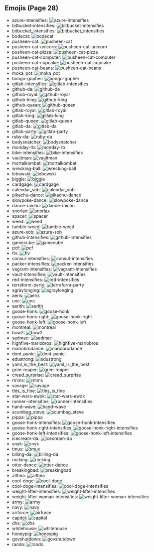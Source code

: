 
## Emojis (Page 28)

* azure-intensifies: ![azure-intensifies](output/azure-intensifies.gif)
* bitbucket-intensifies: ![bitbucket-intensifies](output/bitbucket-intensifies.gif)
* bitbucket_intensifies: ![bitbucket_intensifies](output/bitbucket_intensifies)
* bodecat: ![bodecat](output/bodecat.png)
* pusheen-cat: ![pusheen-cat](output/pusheen-cat.png)
* pusheen-cat-unicorn: ![pusheen-cat-unicorn](output/pusheen-cat-unicorn.gif)
* pusheen-cat-pizza: ![pusheen-cat-pizza](output/pusheen-cat-pizza.gif)
* pusheen-cat-computer: ![pusheen-cat-computer](output/pusheen-cat-computer.gif)
* pusheen-cat-cupcake: ![pusheen-cat-cupcake](output/pusheen-cat-cupcake.gif)
* pusheen-cat-beans: ![pusheen-cat-beans](output/pusheen-cat-beans.gif)
* moka_pot: ![moka_pot](output/moka_pot.png)
* bongo-gopher: ![bongo-gopher](output/bongo-gopher.gif)
* gitlab-intensifies: ![gitlab-intensifies](output/gitlab-intensifies.gif)
* github-da: ![github-da](output/github-da.png)
* github-royal: ![github-royal](output/github-royal.png)
* github-king: ![github-king](output/github-king)
* github-queen: ![github-queen](output/github-queen)
* gitlab-royal: ![gitlab-royal](output/gitlab-royal.png)
* gitlab-king: ![gitlab-king](output/gitlab-king)
* gitlab-queen: ![gitlab-queen](output/gitlab-queen)
* gitlab-da: ![gitlab-da](output/gitlab-da.png)
* gitlab-party: ![gitlab-party](output/gitlab-party.gif)
* ruby-da: ![ruby-da](output/ruby-da.png)
* bodysnatcher: ![bodysnatcher](output/bodysnatcher.jpg)
* monday-rb: ![monday-rb](output/monday-rb.png)
* bike-intensifies: ![bike-intensifies](output/bike-intensifies.gif)
* vaultman: ![vaultman](output/vaultman.png)
* mortalkombat: ![mortalkombat](output/mortalkombat.png)
* wrecking-ball: ![wrecking-ball](output/wrecking-ball.gif)
* lebowski: ![lebowski](output/lebowski.png)
* biggie: ![biggie](output/biggie.jpg)
* cardgage: ![cardgage](output/cardgage.jpg)
* calendar_sob: ![calendar_sob](output/calendar_sob.png)
* pikachu-dance: ![pikachu-dance](output/pikachu-dance.gif)
* slowpoke-dance: ![slowpoke-dance](output/slowpoke-dance.gif)
* dance-raichu: ![dance-raichu](output/dance-raichu.gif)
* snorlax: ![snorlax](output/snorlax.gif)
* spacer: ![spacer](output/spacer.png)
* weed: ![weed](output/weed.png)
* tumble-weed: ![tumble-weed](output/tumble-weed.gif)
* azure-sob: ![azure-sob](output/azure-sob.png)
* github-intensifies: ![github-intensifies](output/github-intensifies.gif)
* gamecube: ![gamecube](output/gamecube.png)
* pcf: ![pcf](output/pcf.png)
* flv: ![flv](output/flv.png)
* consul-intensifies: ![consul-intensifies](output/consul-intensifies.gif)
* packer-intensifies: ![packer-intensifies](output/packer-intensifies.gif)
* vagrant-intensifies: ![vagrant-intensifies](output/vagrant-intensifies.gif)
* vault-intensifies: ![vault-intensifies](output/vault-intensifies.gif)
* red-intensifies: ![red-intensifies](output/red-intensifies.gif)
* terraform-party: ![terraform-party](output/terraform-party.gif)
* agraylonging: ![agraylonging](output/agraylonging.png)
* aeris: ![aeris](output/aeris.png)
* unc: ![unc](output/unc.jpg)
* aerith: ![aerith](output/aerith)
* goose-honk: ![goose-honk](output/goose-honk.png)
* goose-honk-right: ![goose-honk-right](output/goose-honk-right.png)
* goose-honk-left: ![goose-honk-left](output/goose-honk-left)
* montreal: ![montreal](output/montreal.jpg)
* bow2: ![bow2](output/bow2.gif)
* sadmac: ![sadmac](output/sadmac.jpg)
* highfive-mariobros: ![highfive-mariobros](output/highfive-mariobros.png)
* mariobrodance: ![mariobrodance](output/mariobrodance.gif)
* dont-panic: ![dont-panic](output/dont-panic.png)
* edustrong: ![edustrong](output/edustrong.png)
* yaml_is_the_best: ![yaml_is_the_best](output/yaml_is_the_best.png)
* grim-reaper: ![grim-reaper](output/grim-reaper.png)
* creed_surprise: ![creed_surprise](output/creed_surprise.jpg)
* rmms: ![rmms](output/rmms.jpg)
* savage: ![savage](output/savage.jpg)
* this_is_fine: ![this_is_fine](output/this_is_fine.gif)
* star-wars-ewok: ![star-wars-ewok](output/star-wars-ewok.png)
* runner-intensifies: ![runner-intensifies](output/runner-intensifies.gif)
* hand-wave: ![hand-wave](output/hand-wave.gif)
* scumbag_steve: ![scumbag_steve](output/scumbag_steve.png)
* pippa: ![pippa](output/pippa.png)
* goose-honk-intensifies: ![goose-honk-intensifies](output/goose-honk-intensifies.gif)
* goose-honk-right-intensifies: ![goose-honk-right-intensifies](output/goose-honk-right-intensifies.gif)
* goose-honk-left-intensifies: ![goose-honk-left-intensifies](output/goose-honk-left-intensifies)
* icecream-da: ![icecream-da](output/icecream-da.png)
* snyk: ![snyk](output/snyk.png)
* tmux: ![tmux](output/tmux.png)
* billing-da: ![billing-da](output/billing-da.png)
* rocking: ![rocking](output/rocking.gif)
* otter-dance: ![otter-dance](output/otter-dance.gif)
* breakingbad: ![breakingbad](output/breakingbad.png)
* althea: ![althea](output/althea.png)
* cool-doge: ![cool-doge](output/cool-doge.gif)
* cool-doge-intensifies: ![cool-doge-intensifies](output/cool-doge-intensifies.gif)
* weight-lifter-intensifies: ![weight-lifter-intensifies](output/weight-lifter-intensifies.gif)
* weight-lifter-woman-intensifies: ![weight-lifter-woman-intensifies](output/weight-lifter-woman-intensifies.gif)
* army: ![army](output/army.png)
* navy: ![navy](output/navy.png)
* airforce: ![airforce](output/airforce.png)
* capitol: ![capitol](output/capitol.png)
* dhs: ![dhs](output/dhs.png)
* whitehouse: ![whitehouse](output/whitehouse.png)
* honeypig: ![honeypig](output/honeypig.jpg)
* govshutdown: ![govshutdown](output/govshutdown.png)
* rando: ![rando](output/rando.jpg)
